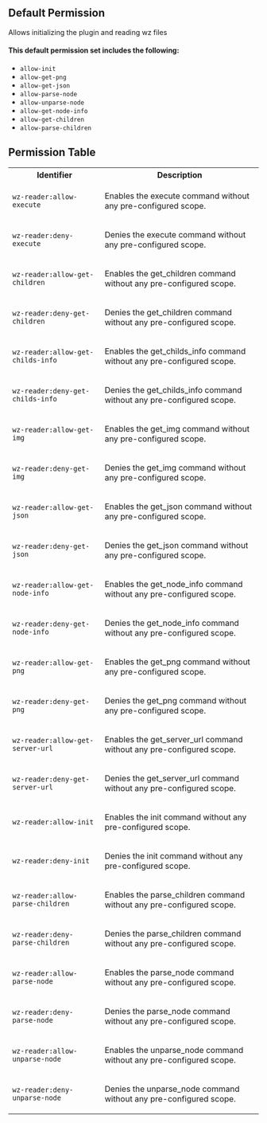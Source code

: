 ## Default Permission

Allows initializing the plugin and reading wz files

#### This default permission set includes the following:

- `allow-init`
- `allow-get-png`
- `allow-get-json`
- `allow-parse-node`
- `allow-unparse-node`
- `allow-get-node-info`
- `allow-get-children`
- `allow-parse-children`

## Permission Table

<table>
<tr>
<th>Identifier</th>
<th>Description</th>
</tr>


<tr>
<td>

`wz-reader:allow-execute`

</td>
<td>

Enables the execute command without any pre-configured scope.

</td>
</tr>

<tr>
<td>

`wz-reader:deny-execute`

</td>
<td>

Denies the execute command without any pre-configured scope.

</td>
</tr>

<tr>
<td>

`wz-reader:allow-get-children`

</td>
<td>

Enables the get_children command without any pre-configured scope.

</td>
</tr>

<tr>
<td>

`wz-reader:deny-get-children`

</td>
<td>

Denies the get_children command without any pre-configured scope.

</td>
</tr>

<tr>
<td>

`wz-reader:allow-get-childs-info`

</td>
<td>

Enables the get_childs_info command without any pre-configured scope.

</td>
</tr>

<tr>
<td>

`wz-reader:deny-get-childs-info`

</td>
<td>

Denies the get_childs_info command without any pre-configured scope.

</td>
</tr>

<tr>
<td>

`wz-reader:allow-get-img`

</td>
<td>

Enables the get_img command without any pre-configured scope.

</td>
</tr>

<tr>
<td>

`wz-reader:deny-get-img`

</td>
<td>

Denies the get_img command without any pre-configured scope.

</td>
</tr>

<tr>
<td>

`wz-reader:allow-get-json`

</td>
<td>

Enables the get_json command without any pre-configured scope.

</td>
</tr>

<tr>
<td>

`wz-reader:deny-get-json`

</td>
<td>

Denies the get_json command without any pre-configured scope.

</td>
</tr>

<tr>
<td>

`wz-reader:allow-get-node-info`

</td>
<td>

Enables the get_node_info command without any pre-configured scope.

</td>
</tr>

<tr>
<td>

`wz-reader:deny-get-node-info`

</td>
<td>

Denies the get_node_info command without any pre-configured scope.

</td>
</tr>

<tr>
<td>

`wz-reader:allow-get-png`

</td>
<td>

Enables the get_png command without any pre-configured scope.

</td>
</tr>

<tr>
<td>

`wz-reader:deny-get-png`

</td>
<td>

Denies the get_png command without any pre-configured scope.

</td>
</tr>

<tr>
<td>

`wz-reader:allow-get-server-url`

</td>
<td>

Enables the get_server_url command without any pre-configured scope.

</td>
</tr>

<tr>
<td>

`wz-reader:deny-get-server-url`

</td>
<td>

Denies the get_server_url command without any pre-configured scope.

</td>
</tr>

<tr>
<td>

`wz-reader:allow-init`

</td>
<td>

Enables the init command without any pre-configured scope.

</td>
</tr>

<tr>
<td>

`wz-reader:deny-init`

</td>
<td>

Denies the init command without any pre-configured scope.

</td>
</tr>

<tr>
<td>

`wz-reader:allow-parse-children`

</td>
<td>

Enables the parse_children command without any pre-configured scope.

</td>
</tr>

<tr>
<td>

`wz-reader:deny-parse-children`

</td>
<td>

Denies the parse_children command without any pre-configured scope.

</td>
</tr>

<tr>
<td>

`wz-reader:allow-parse-node`

</td>
<td>

Enables the parse_node command without any pre-configured scope.

</td>
</tr>

<tr>
<td>

`wz-reader:deny-parse-node`

</td>
<td>

Denies the parse_node command without any pre-configured scope.

</td>
</tr>

<tr>
<td>

`wz-reader:allow-unparse-node`

</td>
<td>

Enables the unparse_node command without any pre-configured scope.

</td>
</tr>

<tr>
<td>

`wz-reader:deny-unparse-node`

</td>
<td>

Denies the unparse_node command without any pre-configured scope.

</td>
</tr>
</table>

